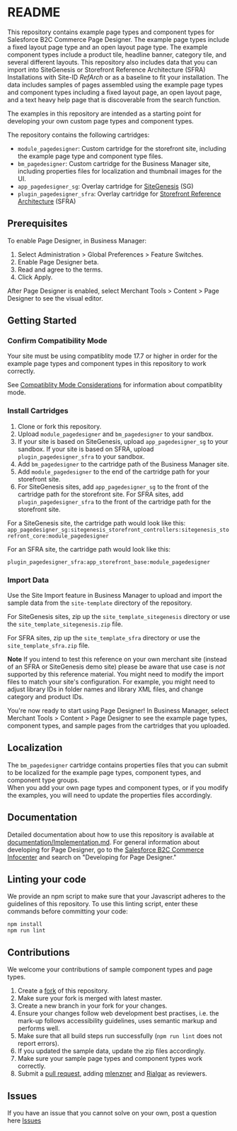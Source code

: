 # README #
This repository contains example page types and component types for Salesforce B2C Commerce Page Designer. The example page types include a fixed layout page type and an open layout page type. The example component types include a product tile, headline banner, category tile, and several different layouts. This repository also includes data that you can import into SiteGenesis or Storefront Reference Architecture (SFRA) Installations with Site-ID _RefArch_  or as a baseline to fit your installation. The data includes samples of pages assembled using the example page types and component types including a fixed layout page, an open layout page, and a text heavy help page that is discoverable from the search function.

The examples in this repository are intended as a starting point for developing your own custom page types and component types.

The repository contains the following cartridges:

* `module_pagedesigner`: Custom cartridge for the storefront site, including the example page type and component type files.
* `bm_pagedesigner`:  Custom cartridge for the Business Manager site, including properties files for localization and thumbnail images for the UI. 
* `app_pagedesigner_sg`: Overlay cartridge for [SiteGenesis](https://github.com/SalesforceCommerceCloud/sitegenesis) (SG)
* `plugin_pagedesigner_sfra`: Overlay cartridge for [Storefront Reference Architecture](https://github.com/SalesforceCommerceCloud/storefront-reference-architecture/) (SFRA)

## Prerequisites

To enable Page Designer, in Business Manager:

1. Select Administration > Global Preferences > Feature Switches. 
2. Enable Page Designer beta.
3. Read and agree to the terms.
4. Click Apply.

After Page Designer is enabled, select Merchant Tools > Content > Page Designer to see the visual editor.


## Getting Started

### Confirm Compatibility Mode
Your site must be using compatiblity mode 17.7 or higher in order for the example page types and component types
in this repository to work correctly. 

See [Compatiblity Mode Considerations](https://documentation.b2c.commercecloud.salesforce.com/DOC1/topic/com.demandware.dochelp/SiteDevelopment/CompatibilityModeConsiderations.html) for
information about compatiblity mode.

### Install Cartridges

1. Clone or fork this repository.
2. Upload `module_pagedesigner` and `bm_pagedesigner` to your sandbox. 
3. If your site is based on SiteGenesis, upload `app_pagedesigner_sg` to your sandbox. If your site is based on SFRA, upload `plugin_pagedesigner_sfra` to your sandbox.
4. Add `bm_pagedesigner` to the cartridge path of the Business Manager site.
5. Add `module_pagedesigner` to the end of the cartridge path for your storefront site.
6. For SiteGenesis sites, add `app_pagedesigner_sg` to the front of the cartridge path for the storefront site. For SFRA sites, add `plugin_pagedesigner_sfra` to the front of the cartridge path for the storefront site.

For a SiteGenesis site, the cartridge path would look like this:
`app_pagedesigner_sg:sitegenesis_storefront_controllers:sitegenesis_storefront_core:module_pagedesigner`

For an SFRA site, the cartridge path would look like this:

`plugin_pagedesigner_sfra:app_storefront_base:module_pagedesigner`


### Import Data
Use the Site Import feature in Business Manager to upload and import the sample data from the `site-template` directory of the repository. 

For SiteGenesis sites, zip up the `site_template_sitegenesis` directory or use the `site_template_sitegenesis.zip` file.

For SFRA sites, zip up the `site_template_sfra` directory or use the `site_template_sfra.zip` file.

**Note** If you intend to test this reference on your own merchant site (instead of an SFRA or SiteGenesis demo site) please be aware that use case is _not_ supported by this reference material. You might need to modify the import files to match your site's configuration. For example, you might need to adjust library IDs in folder names and library XML files, and change category and product IDs.

You're now ready to start using Page Designer! 
In Business Manager, select Merchant Tools > Content > Page Designer to see the example page types, component types, and sample pages
from the cartridges that you uploaded.

## Localization
The `bm_pagedesigner` 
cartridge contains properties files that you can submit to be localized for the example page types, component types, 
and component type groups.   
When you add your own page types and component types, or if you modify the examples, you will need to 
update the properties files accordingly.

## Documentation
Detailed documentation about how to use this repository is available at [documentation/Implementation.md](./documentation/Implementation.md). 
For general information about developing for Page Designer, go to the [Salesforce B2C Commerce Infocenter](https://documentation.b2c.commercecloud.salesforce.com) and 
search on "Developing for Page Designer."

## Linting your code
We provide an npm script to make sure that your Javascript adheres to the guidelines of 
this repository. To use this linting script, enter these commands before committing your code:

```
npm install
npm run lint
```

## Contributions
We welcome your contributions of sample component types and page types. 

1. Create a [fork](https://github.com/SalesforceCommerceCloud/page-designer-reference/fork) of this repository.
2. Make sure your fork is merged with latest master.
3. Create a new branch in your fork for your changes.
4. Ensure your changes follow web development best practises, i.e. the mark-up follows accessibility guidelines, uses semantic markup and performs well.
5. Make sure that all build steps run successfully (`npm run lint` does not report errors).
6. If you updated the sample data, update the zip files accordingly. 
7. Make sure your sample page types and component types work correctly.
8. Submit a [pull request](https://github.com/SalesforceCommerceCloud/page-designer-reference/pull-requests/new), adding [mlenzner](https://github.com/mlenzner) and [Rialgar](https://github.com/Rialgar) as reviewers.

## Issues

If you have an issue that you cannot solve on your own, post a question here [Issues](https://github.com/SalesforceCommerceCloud/page-designer-reference/issues?status=new&status=open)

